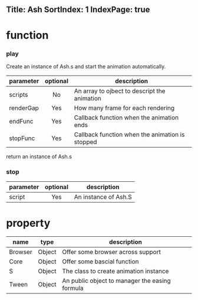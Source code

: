 Title: Ash
SortIndex: 1
IndexPage: true
---

# function

### play

Create an instance of Ash.s and start the animation automatically.

| parameter       | optional      | description                                       |
| ----------------|:-------------:| --------------------------------------------------|
| scripts         | No            | An array to ojbect to descript the animation      |
| renderGap       | Yes           | How many frame for each rendering                 |
| endFunc         | Yes           | Callback function when the animation ends         |
| stopFunc        | Yes           | Callback function when the animation is stopped   |

return an instance of Ash.s

### stop

| parameter       | optional      | description                                       |
| ----------------|:-------------:| --------------------------------------------------|
| script         | Yes            | An instance of Ash.S                              |

# property

| name            | type          | description                                       |
| ----------------|:-------------:| --------------------------------------------------|
| Browser         | Object        | Offer some browser across support                 |
| Core            | Object        | Offer some bascial function                       |
| S               | Object        | The class to create animation instance            |
| Tween           | Object        | An public object to manager the easing formula    |